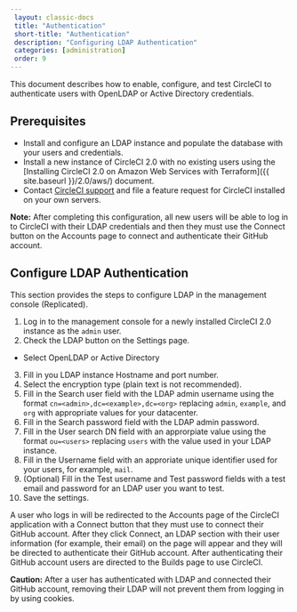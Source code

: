 ```yaml
---
 layout: classic-docs
 title: "Authentication"
 short-title: "Authentication"
 description: "Configuring LDAP Authentication"
 categories: [administration]
 order: 9
---
```


This document describes how to enable, configure, and test CircleCI to authenticate users with OpenLDAP or Active Directory credentials.

## Prerequisites

- Install and configure an LDAP instance and populate the database with your users and credentials.
- Install a new instance of CircleCI 2.0 with no existing users using the [Installing CircleCI 2.0 on Amazon Web Services with Terraform]({{ site.baseurl }}/2.0/aws/) document.
- Contact [CircleCI support](support.circleci.com) and file a feature request for CircleCI installed on your own servers.

**Note:** After completing this configuration, all new users will be able to log in to CircleCI with their LDAP credentials and then they must use the Connect button on the Accounts page to connect and authenticate their GitHub account.

## Configure LDAP Authentication 

This section provides the steps to configure LDAP in the management console (Replicated).

1. Log in to the management console for a newly installed CircleCI 2.0 instance as the `admin` user.
2. Check the LDAP button on the Settings page.
- Select OpenLDAP or Active Directory
3. Fill in you LDAP instance Hostname and port number.
4. Select the encryption type (plain text is not recommended).
5. Fill in the Search user field with the LDAP admin username using the format `cn=<admin>,dc=<example>,dc=<org>` replacing `admin`, `example`, and `org` with appropriate values for your datacenter.
6. Fill in the Search password field with the LDAP admin password.
7. Fill in the User search DN field with an approrpiate value using the format `ou=<users>` replacing `users` with the value used in your LDAP instance.
8. Fill in the Username field with an approriate unique identifier used for your users, for example, `mail`.
9. (Optional) Fill in the Test username and Test password fields with a test email and password for an LDAP user you want to test.
10. Save the settings.

A user who logs in will be redirected to the Accounts page of the CircleCI application with a Connect button that they must use to connect their GitHub account. After they click Connect, an LDAP section with their user information (for example, their email) on the page will appear and they will be directed to authenticate their GitHub account. After authenticating their GitHub account users are directed to the Builds page to use CircleCI.

**Caution:** After a user has authenticated with LDAP and connected their GitHub account, removing their LDAP will not prevent them from logging in by using cookies. 

